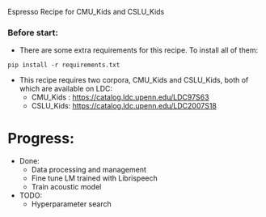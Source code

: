 Espresso Recipe for CMU\_Kids and CSLU\_Kids

### Before start:
- There are some extra requirements for this recipe. To install all of them: 
```
pip install -r requirements.txt
```
- This recipe requires two corpora, CMU\_Kids and CSLU\_Kids, both of which are available on LDC:
    - CMU\_Kids : https://catalog.ldc.upenn.edu/LDC97S63
    - CSLU\_Kids: https://catalog.ldc.upenn.edu/LDC2007S18


# Progress:
- Done: 
    - Data processing and management
    - Fine tune LM trained with Librispeech
    - Train acoustic model 
- TODO:
    - Hyperparameter search 
